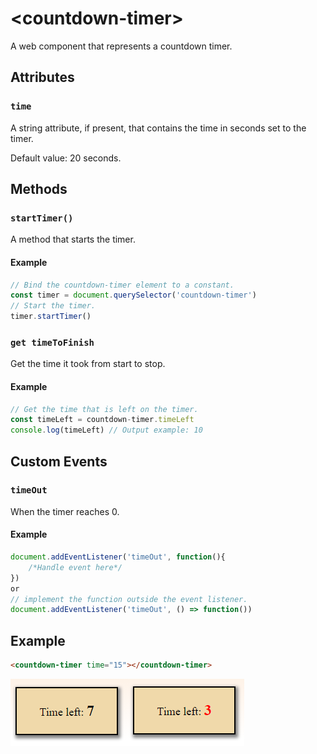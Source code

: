 # &lt;countdown-timer&gt;

A web component that represents a countdown timer.

## Attributes

### `time`

A string attribute, if present, that contains the time in seconds set to the timer.

Default value: 20 seconds.

## Methods

### `startTimer()`

A method that starts the timer.

#### Example

```javascript
// Bind the countdown-timer element to a constant.
const timer = document.querySelector('countdown-timer')
// Start the timer.
timer.startTimer() 
```

### `get timeToFinish`
 
Get the time it took from start to stop.

#### Example

```javascript
// Get the time that is left on the timer.
const timeLeft = countdown-timer.timeLeft
console.log(timeLeft) // Output example: 10
```

## Custom Events

### `timeOut`

When the timer reaches 0.

#### Example

```javascript
document.addEventListener('timeOut', function(){
    /*Handle event here*/
})
or
// implement the function outside the event listener.
document.addEventListener('timeOut', () => function())
```

## Example

```html
<countdown-timer time="15"></countdown-timer>
```

![Example](./img/countdown.PNG)
